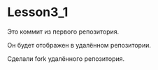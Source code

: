 # Lesson3_1

Это коммит из первого репозитория.

Он будет отображен в удалённом репозитории.

Сделали fork удалённого репозитория.